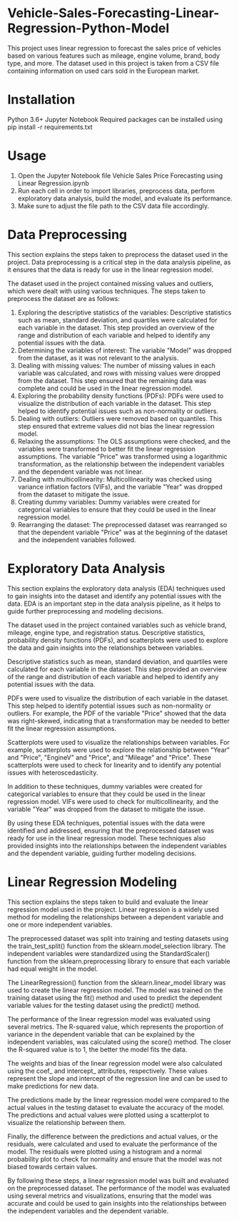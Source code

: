 # Vehicle-Sales-Forecasting-Linear-Regression-Python-Model
This project uses linear regression to forecast the sales price of vehicles based on various features such as mileage, engine volume, brand, body type, and more. The dataset used in this project is taken from a CSV file containing information on used cars sold in the European market.

# Installation
Python 3.6+
Jupyter Notebook
Required packages can be installed using pip install -r requirements.txt

# Usage
1. Open the Jupyter Notebook file Vehicle Sales Price Forecasting using Linear Regression.ipynb
2. Run each cell in order to import libraries, preprocess data, perform exploratory data analysis, build the model, and evaluate its performance.
3. Make sure to adjust the file path to the CSV data file accordingly.

# Data Preprocessing
This section explains the steps taken to preprocess the dataset used in the project. Data preprocessing is a critical step in the data analysis pipeline, as it ensures that the data is ready for use in the linear regression model.

The dataset used in the project contained missing values and outliers, which were dealt with using various techniques. The steps taken to preprocess the dataset are as follows:

1. Exploring the descriptive statistics of the variables: Descriptive statistics such as mean, standard deviation, and quartiles were calculated for each variable in the dataset. This step provided an overview of the range and distribution of each variable and helped to identify any potential issues with the data.
2. Determining the variables of interest: The variable "Model" was dropped from the dataset, as it was not relevant to the analysis.
3. Dealing with missing values: The number of missing values in each variable was calculated, and rows with missing values were dropped from the dataset. This step ensured that the remaining data was complete and could be used in the linear regression model.
4. Exploring the probability density functions (PDFs): PDFs were used to visualize the distribution of each variable in the dataset. This step helped to identify potential issues such as non-normality or outliers.
5. Dealing with outliers: Outliers were removed based on quantiles. This step ensured that extreme values did not bias the linear regression model.
6. Relaxing the assumptions: The OLS assumptions were checked, and the variables were transformed to better fit the linear regression assumptions. The variable "Price" was transformed using a logarithmic transformation, as the relationship between the independent variables and the dependent variable was not linear.
7. Dealing with multicollinearity: Multicollinearity was checked using variance inflation factors (VIFs), and the variable "Year" was dropped from the dataset to mitigate the issue.
8. Creating dummy variables: Dummy variables were created for categorical variables to ensure that they could be used in the linear regression model.
9. Rearranging the dataset: The preprocessed dataset was rearranged so that the dependent variable "Price" was at the beginning of the dataset and the independent variables followed.

# Exploratory Data Analysis
This section explains the exploratory data analysis (EDA) techniques used to gain insights into the dataset and identify any potential issues with the data. EDA is an important step in the data analysis pipeline, as it helps to guide further preprocessing and modeling decisions.

The dataset used in the project contained variables such as vehicle brand, mileage, engine type, and registration status. Descriptive statistics, probability density functions (PDFs), and scatterplots were used to explore the data and gain insights into the relationships between variables.

Descriptive statistics such as mean, standard deviation, and quartiles were calculated for each variable in the dataset. This step provided an overview of the range and distribution of each variable and helped to identify any potential issues with the data.

PDFs were used to visualize the distribution of each variable in the dataset. This step helped to identify potential issues such as non-normality or outliers. For example, the PDF of the variable "Price" showed that the data was right-skewed, indicating that a transformation may be needed to better fit the linear regression assumptions.

Scatterplots were used to visualize the relationships between variables. For example, scatterplots were used to explore the relationship between "Year" and "Price", "EngineV" and "Price", and "Mileage" and "Price". These scatterplots were used to check for linearity and to identify any potential issues with heteroscedasticity.

In addition to these techniques, dummy variables were created for categorical variables to ensure that they could be used in the linear regression model. VIFs were used to check for multicollinearity, and the variable "Year" was dropped from the dataset to mitigate the issue.

By using these EDA techniques, potential issues with the data were identified and addressed, ensuring that the preprocessed dataset was ready for use in the linear regression model. These techniques also provided insights into the relationships between the independent variables and the dependent variable, guiding further modeling decisions.

# Linear Regression Modeling
This section explains the steps taken to build and evaluate the linear regression model used in the project. Linear regression is a widely used method for modeling the relationships between a dependent variable and one or more independent variables.

The preprocessed dataset was split into training and testing datasets using the train_test_split() function from the sklearn.model_selection library. The independent variables were standardized using the StandardScaler() function from the sklearn.preprocessing library to ensure that each variable had equal weight in the model.

The LinearRegression() function from the sklearn.linear_model library was used to create the linear regression model. The model was trained on the training dataset using the fit() method and used to predict the dependent variable values for the testing dataset using the predict() method.

The performance of the linear regression model was evaluated using several metrics. The R-squared value, which represents the proportion of variance in the dependent variable that can be explained by the independent variables, was calculated using the score() method. The closer the R-squared value is to 1, the better the model fits the data.

The weights and bias of the linear regression model were also calculated using the coef_ and intercept_ attributes, respectively. These values represent the slope and intercept of the regression line and can be used to make predictions for new data.

The predictions made by the linear regression model were compared to the actual values in the testing dataset to evaluate the accuracy of the model. The predictions and actual values were plotted using a scatterplot to visualize the relationship between them.

Finally, the difference between the predictions and actual values, or the residuals, were calculated and used to evaluate the performance of the model. The residuals were plotted using a histogram and a normal probability plot to check for normality and ensure that the model was not biased towards certain values.

By following these steps, a linear regression model was built and evaluated on the preprocessed dataset. The performance of the model was evaluated using several metrics and visualizations, ensuring that the model was accurate and could be used to gain insights into the relationships between the independent variables and the dependent variable.

